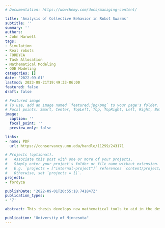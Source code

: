 ```yaml
---
# Documentation: https://wowchemy.com/docs/managing-content/

title: 'Analysis of Collective Behavior in Robot Swarms'
subtitle: ''
summary: ''
authors:
- John Harwell
tags:
- Simulation
- Real robots
- FORDYCA
- Task Allocation
- Mathematical Modeling
- ODE Modeling
categories: []
date: '2022-09-01'
lastmod: 2023-08-21T19:49:33-06:00
featured: false
draft: false

# Featured image
# To use, add an image named `featured.jpg/png` to your page's folder.
# Focal points: Smart, Center, TopLeft, Top, TopRight, Left, Right, BottomLeft, Bottom, BottomRight.
image:
  caption: ''
  focal_point: ''
  preview_only: false

links:
- name: PDF
  url: https://conservancy.umn.edu/handle/11299/243171

# Projects (optional).
#   Associate this post with one or more of your projects.
#   Simply enter your project's folder or file name without extension.
#   E.g. `projects = ["internal-project"]` references `content/project/deep-learning/index.md`.
#   Otherwise, set `projects = []`.
projects:
- fordyca

publishDate: '2022-09-01T20:55:18.741847Z'
publication_types:
- '7'

abstract: This thesis develops new mathematical tools to aid in the design of robot swarms consisting of large numbers of simple robots. It develops new ways of measuring these systems, mechanisms to understand how these "simple" systems can nonetheless act intelligently, and models for predicting their behavior under different conditions. Using this tools, future robotic systems will be are more understandable and have better guarantees of individual and collective behavior. The contributions of this thesis are fourfold. First, metrics for quantifying the observable swarm properties of self organization, scalability, flexibility to changing external environments, and robustness to internal system stimuli, such as sensor and actuator noise and robot failures, are derived. Researcher intuitions about comparative algorithm performance are shown to be well supported by the quantitative results obtained using the derived metrics. Second, the origin of emergent intelligence in task allocating swarms is investigated. Task allocation within the context of relational task graphs with different average node centralities is used to compare an optimal (under constraints) greedy method, which disregards task dependencies, with a non-optimal dependency-aware method which emphasizes collective learning of graph structure. Results show that swarm emergent intelligence is (a) positively correlated with average node centrality and performance, and (b) arises out of learning and exploitation of graph connectivity, rather than content. Third, we determine that the underlying collective dynamics of object gathering in robot swarms can (sometimes) be captured using Poisson-based modeling even when the phenomena modeled are not Poisson distributed, thereby establishing better limits on when Poisson-based modeling can be applied to swarm behaviors. Fourth, we develop some initial properties for graphs representing 3D structures as a partial solution to the parallel bricklayer problem. With these properties, we prove the existence of an appropriate algorithm with which a swarm of N robots can provably construct a 3D structure starting from an empty state.

publication: "University of Minnesota"
---
```

